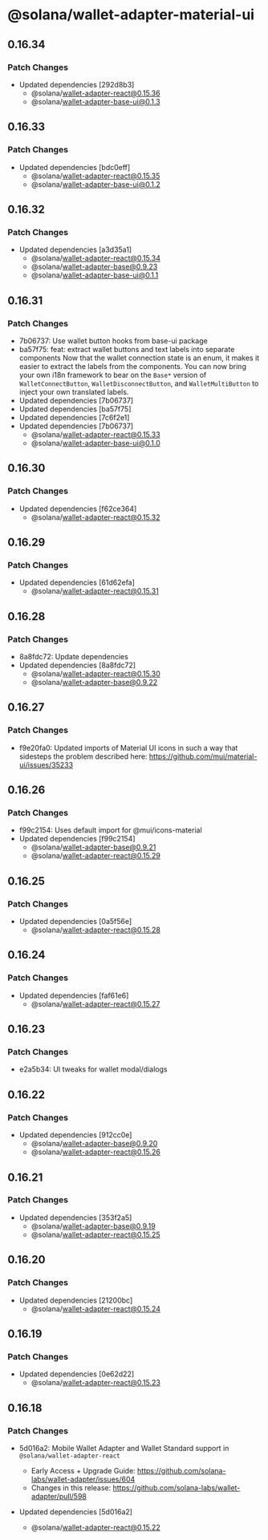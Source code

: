 # @solana/wallet-adapter-material-ui

## 0.16.34

### Patch Changes

-   Updated dependencies [292d8b3]
    -   @solana/wallet-adapter-react@0.15.36
    -   @solana/wallet-adapter-base-ui@0.1.3

## 0.16.33

### Patch Changes

-   Updated dependencies [bdc0eff]
    -   @solana/wallet-adapter-react@0.15.35
    -   @solana/wallet-adapter-base-ui@0.1.2

## 0.16.32

### Patch Changes

-   Updated dependencies [a3d35a1]
    -   @solana/wallet-adapter-react@0.15.34
    -   @solana/wallet-adapter-base@0.9.23
    -   @solana/wallet-adapter-base-ui@0.1.1

## 0.16.31

### Patch Changes

-   7b06737: Use wallet button hooks from base-ui package
-   ba57f75: feat: extract wallet buttons and text labels into separate components
    Now that the wallet connection state is an enum, it makes it easier to extract the labels from the components. You can now bring your own i18n framework to bear on the `Base*` version of `WalletConnectButton`, `WalletDisconnectButton`, and `WalletMultiButton` to inject your own translated labels.
-   Updated dependencies [7b06737]
-   Updated dependencies [ba57f75]
-   Updated dependencies [7c6f2e1]
-   Updated dependencies [7b06737]
    -   @solana/wallet-adapter-react@0.15.33
    -   @solana/wallet-adapter-base-ui@0.1.0

## 0.16.30

### Patch Changes

-   Updated dependencies [f62ce364]
    -   @solana/wallet-adapter-react@0.15.32

## 0.16.29

### Patch Changes

-   Updated dependencies [61d62efa]
    -   @solana/wallet-adapter-react@0.15.31

## 0.16.28

### Patch Changes

-   8a8fdc72: Update dependencies
-   Updated dependencies [8a8fdc72]
    -   @solana/wallet-adapter-react@0.15.30
    -   @solana/wallet-adapter-base@0.9.22

## 0.16.27

### Patch Changes

-   f9e20fa0: Updated imports of Material UI icons in such a way that sidesteps the problem described here: https://github.com/mui/material-ui/issues/35233

## 0.16.26

### Patch Changes

-   f99c2154: Uses default import for @mui/icons-material
-   Updated dependencies [f99c2154]
    -   @solana/wallet-adapter-base@0.9.21
    -   @solana/wallet-adapter-react@0.15.29

## 0.16.25

### Patch Changes

-   Updated dependencies [0a5f56e]
    -   @solana/wallet-adapter-react@0.15.28

## 0.16.24

### Patch Changes

-   Updated dependencies [faf61e6]
    -   @solana/wallet-adapter-react@0.15.27

## 0.16.23

### Patch Changes

-   e2a5b34: UI tweaks for wallet modal/dialogs

## 0.16.22

### Patch Changes

-   Updated dependencies [912cc0e]
    -   @solana/wallet-adapter-base@0.9.20
    -   @solana/wallet-adapter-react@0.15.26

## 0.16.21

### Patch Changes

-   Updated dependencies [353f2a5]
    -   @solana/wallet-adapter-base@0.9.19
    -   @solana/wallet-adapter-react@0.15.25

## 0.16.20

### Patch Changes

-   Updated dependencies [21200bc]
    -   @solana/wallet-adapter-react@0.15.24

## 0.16.19

### Patch Changes

-   Updated dependencies [0e62d22]
    -   @solana/wallet-adapter-react@0.15.23

## 0.16.18

### Patch Changes

-   5d016a2: Mobile Wallet Adapter and Wallet Standard support in `@solana/wallet-adapter-react`

    -   Early Access + Upgrade Guide: https://github.com/solana-labs/wallet-adapter/issues/604
    -   Changes in this release: https://github.com/solana-labs/wallet-adapter/pull/598

-   Updated dependencies [5d016a2]
    -   @solana/wallet-adapter-react@0.15.22
